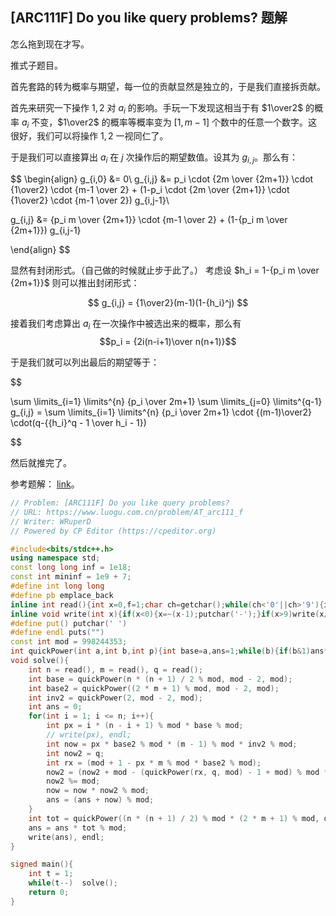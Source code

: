## [ARC111F] Do you like query problems? 题解

怎么拖到现在才写。

推式子题目。

首先套路的转为概率与期望，每一位的贡献显然是独立的，于是我们直接拆贡献。

首先来研究一下操作 $1,2$ 对 $a_i$ 的影响。手玩一下发现这相当于有 $1\over2$ 的概率 $a_i$ 不变，$1\over2$ 的概率等概率变为 $[1,m-1]$ 个数中的任意一个数字。这很好，我们可以将操作 $1,2$ 一视同仁了。

于是我们可以直接算出 $a_i$ 在 $j$ 次操作后的期望数值。设其为 $g_{i,j}$。那么有：

$$ 
\begin{align}
 g_{i,0}  &= 0\\
g_{i,j}  &=  p_i \cdot {2m \over {2m+1}} \cdot {1\over2} \cdot {m-1 \over 2} + (1-p_i \cdot {2m \over {2m+1}} \cdot {1\over2} \cdot {m-1 \over 2}) g_{i,j-1}\\

g_{i,j}  &=  {p_i m \over {2m+1}} \cdot {m-1 \over 2} + (1-{p_i m \over {2m+1}}) g_{i,j-1}

\end{align}
$$

显然有封闭形式。（自己做的时候就止步于此了。） 考虑设 $h_i = 1-{p_i m \over {2m+1}}$ 则可以推出封闭形式：

$$
g_{i,j} = {1\over2}(m-1)(1-{h_i}^j)
$$


接着我们考虑算出 $a_i$ 在一次操作中被选出来的概率，那么有 $$p_i = {2i(n-i+1)\over n(n+1)}$$

于是我们就可以列出最后的期望等于：
 
$$

\sum \limits_{i=1} \limits^{n} {p_i \over 2m+1} \sum \limits_{j=0} \limits^{q-1} g_{i,j} = \sum \limits_{i=1} \limits^{n} {p_i \over 2m+1} \cdot {(m-1)\over2} \cdot(q-{{h_i}^q - 1 \over h_i - 1}) 

$$

然后就推完了。

参考题解： [link](https://www.luogu.com.cn/article/sbkra7zm)。

``` cpp
// Problem: [ARC111F] Do you like query problems?
// URL: https://www.luogu.com.cn/problem/AT_arc111_f
// Writer: WRuperD
// Powered by CP Editor (https://cpeditor.org)

#include<bits/stdc++.h>
using namespace std;
const long long inf = 1e18;
const int mininf = 1e9 + 7;
#define int long long
#define pb emplace_back
inline int read(){int x=0,f=1;char ch=getchar();while(ch<'0'||ch>'9'){if(ch=='-')f=-1;ch=getchar();}while(ch>='0'&&ch<='9'){x=(x<<1)+(x<<3)+(ch^48);ch=getchar();}return x*f;}
inline void write(int x){if(x<0){x=~(x-1);putchar('-');}if(x>9)write(x/10);putchar(x%10+'0');}
#define put() putchar(' ')
#define endl puts("")
const int mod = 998244353;
int quickPower(int a,int b,int p){int base=a,ans=1;while(b){if(b&1)ans*=base,ans%=p;base*=base;base%=p;b>>=1;}return ans;}
void solve(){
	int n = read(), m = read(), q = read();
	int base = quickPower(n * (n + 1) / 2 % mod, mod - 2, mod);
	int base2 = quickPower((2 * m + 1) % mod, mod - 2, mod);
	int inv2 = quickPower(2, mod - 2, mod);
	int ans = 0;
	for(int i = 1; i <= n; i++){
		int px = i * (n - i + 1) % mod * base % mod;
		// write(px), endl;
		int now = px * base2 % mod * (m - 1) % mod * inv2 % mod;
		int now2 = q;
		int rx = (mod + 1 - px * m % mod * base2 % mod);
		now2 = (now2 + mod - (quickPower(rx, q, mod) - 1 + mod) % mod * quickPower((rx - 1 + mod) % mod, mod - 2, mod) % mod);
		now2 %= mod;
		now = now * now2 % mod;
		ans = (ans + now) % mod;
	}
	int tot = quickPower((n * (n + 1) / 2) % mod * (2 * m + 1) % mod, q, mod);
	ans = ans * tot % mod;
	write(ans), endl;
}

signed main(){
	int t = 1;
	while(t--)	solve();
	return 0;
}
```